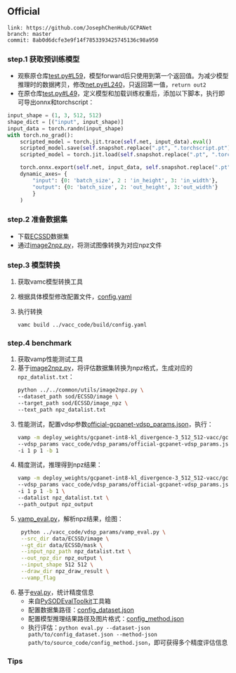 ## Official

```
link: https://github.com/JosephChenHub/GCPANet
branch: master
commit: 8ab0d6dcfe3e9f14f7853393425745136c98a950
```

### step.1 获取预训练模型
- 观察原仓库[test.py#L59](https://github.com/JosephChenHub/GCPANet/blob/master/test.py#L59)，模型forward后只使用到第一个返回值。为减少模型推理时的数据拷贝，修改[net.py#L240](https://github.com/JosephChenHub/GCPANet/blob/master/net.py#L240)，只返回第一值，`return out2`
- 在原仓库[test.py#L49](https://github.com/JosephChenHub/GCPANet/blob/master/test.py#L49)，定义模型和加载训练权重后，添加以下脚本，执行即可导出onnx和torchscript：
```python
input_shape = (1, 3, 512, 512)
shape_dict = [("input", input_shape)]
input_data = torch.randn(input_shape)
with torch.no_grad():
    scripted_model = torch.jit.trace(self.net, input_data).eval()
    scripted_model.save(self.snapshot.replace(".pt", ".torchscript.pt"))
    scripted_model = torch.jit.load(self.snapshot.replace(".pt", ".torchscript.pt"))

    torch.onnx.export(self.net, input_data, self.snapshot.replace(".pt", ".onnx"), input_names=["input"], output_names=["output"], opset_version=11,
    dynamic_axes= {
        "input": {0: 'batch_size', 2 : 'in_height', 3: 'in_width'},
        "output": {0: 'batch_size', 2: 'out_height', 3:'out_width'}
        }
    )
```


### step.2 准备数据集
- 下载[ECSSD](http://www.cse.cuhk.edu.hk/leojia/projects/hsaliency/dataset.html)数据集
- 通过[image2npz.py](../../common/utils/image2npz.py)，将测试图像转换为对应npz文件

### step.3 模型转换
1. 获取vamc模型转换工具
2. 根据具体模型修改配置文件，[config.yaml](../vacc_code/build/config.yaml)
3. 执行转换

   ```bash
   vamc build ../vacc_code/build/config.yaml
   ```

### step.4 benchmark
1. 获取vamp性能测试工具
2. 基于[image2npz.py](../../common/utils/image2npz.py)，将评估数据集转换为npz格式，生成对应的`npz_datalist.txt`：
    ```bash
    python ../../common/utils/image2npz.py \
    --dataset_path sod/ECSSD/image \
    --target_path sod/ECSSD/image_npz \
    --text_path npz_datalist.txt
    ```
3. 性能测试，配置vdsp参数[official-gcpanet-vdsp_params.json](../vacc_code/vdsp_params/official-gcpanet-vdsp_params.json)，执行：
    ```bash
    vamp -m deploy_weights/gcpanet-int8-kl_divergence-3_512_512-vacc/gcpanet \
    --vdsp_params vacc_code/vdsp_params/official-gcpanet-vdsp_params.json \
    -i 1 p 1 -b 1
    ```
4. 精度测试，推理得到npz结果：
    ```bash
    vamp -m deploy_weights/gcpanet-int8-kl_divergence-3_512_512-vacc/gcpanet \
    --vdsp_params vacc_code/vdsp_params/official-gcpanet-vdsp_params.json \
    -i 1 p 1 -b 1 \
    --datalist npz_datalist.txt \
    --path_output npz_output
    ```
5. [vamp_eval.py](../vacc_code/vdsp_params/vamp_eval.py)，解析npz结果，绘图：
   ```bash
    python ../vacc_code/vdsp_params/vamp_eval.py \
    --src_dir data/ECSSD/image \
    --gt_dir data/ECSSD/mask \
    --input_npz_path npz_datalist.txt \
    --out_npz_dir npz_output \
    --input_shape 512 512 \
    --draw_dir npz_draw_result \
    --vamp_flag
   ```
6. 基于[eval.py](../../common/eval/eval.py)，统计精度信息
   - 来自[PySODEvalToolkit](https://github.com/lartpang/PySODEvalToolkit)工具箱
   - 配置数据集路径：[config_dataset.json](../../common/eval/examples/config_dataset.json)
   - 配置模型推理结果路径及图片格式：[config_method.json](../../common/eval/examples/config_method.json)
   - 执行评估：`python eval.py --dataset-json path/to/config_dataset.json --method-json path/to/source_code/config_method.json`，即可获得多个精度评估信息

### Tips
